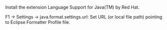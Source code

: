 Install the extension Language Support for Java(TM) by Red Hat.

F1 → Settings → java.format.settings.url: Set URL (or local file path) pointing to Eclipse Formatter Profile file.
